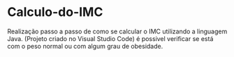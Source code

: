 # Calculo-do-IMC
Realização passo a passo de como se calcular o IMC utilizando a linguagem Java. (Projeto criado no Visual Studio Code)
é possivel verificar se está com o peso normal ou com algum grau de obesidade.


